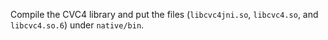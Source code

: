 Compile the CVC4 library and put the files (`libcvc4jni.so`, `libcvc4.so`, and `libcvc4.so.6`) under `native/bin`.